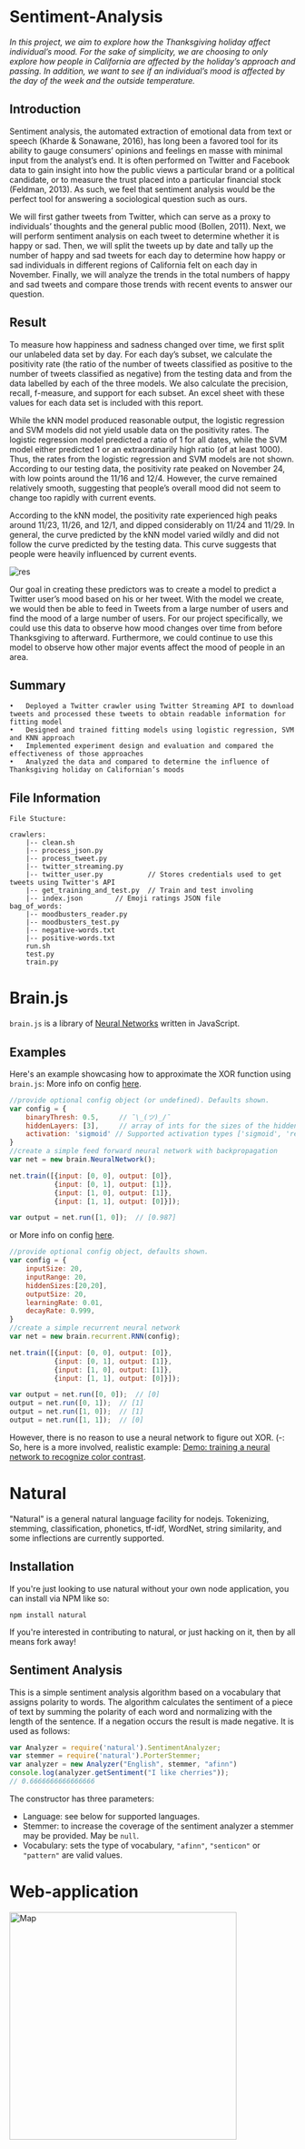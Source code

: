 # Sentiment-Analysis
*In this project, we aim to explore how the Thanksgiving holiday affect individual’s mood. For the sake of simplicity, we are
choosing to only explore how people in California are affected by the holiday’s approach and passing. In addition, we want to see if an individual’s mood is affected by the day of the week and the outside temperature.*

Introduction
-----
Sentiment analysis, the automated extraction of emotional data from text or speech (Kharde & Sonawane, 2016), has long been
a favored tool for its ability to gauge consumers’ opinions and feelings en masse with minimal input from the analyst’s end. It is often performed on Twitter and Facebook data to gain insight into how the public views a particular brand or a political candidate, or to measure the trust placed into a particular financial stock (Feldman, 2013). As such, we feel that sentiment analysis would be the perfect tool for answering a sociological question such as ours.

We will first gather tweets from Twitter, which can serve as a proxy to individuals’ thoughts and the general public mood
(Bollen, 2011). Next, we will perform sentiment analysis on each tweet to determine whether it is happy or sad. Then, we will split the tweets up by date and tally up the number of happy and sad tweets for each day to determine how happy or sad individuals in different regions of California felt on each day in November. Finally, we will analyze the trends in the total numbers of happy and sad tweets and compare those trends with recent events to answer our question.

Result
------
To measure how happiness and sadness changed over time, we first split our unlabeled data set by day. For each day’s subset, we calculate the positivity rate (the ratio of the number of tweets classified as positive to the number of tweets classified as negative) from the testing data and from the data labelled by each of the three models. We also calculate the precision, recall, f-measure, and support for each subset. An excel sheet with these values for each data set is included with this report.

While the kNN model produced reasonable output, the logistic regression and SVM models did not yield usable data on the positivity rates. The logistic regression model predicted a ratio of 1 for all dates, while the SVM model either predicted 1 or an extraordinarily high ratio (of at least 1000). Thus, the rates from the logistic regression and SVM models are not shown. According to our testing data, the positivity rate peaked on November 24, with low points around the 11/16 and 12/4. However, the curve remained relatively smooth, suggesting that people’s overall mood did not seem to change too rapidly with current events.

According to the kNN model, the positivity rate experienced high peaks around 11/23, 11/26, and 12/1, and dipped considerably on 11/24 and 11/29. In general, the curve predicted by the kNN model varied wildly and did not follow the curve predicted by the testing data. This curve suggests that people were heavily influenced by current events.

<img align="center" src="codes/res.png" alt="res"/>

Our goal in creating these predictors was to create a model to predict a Twitter user’s mood based on his or her tweet. With the model we create, we would then be able to feed in Tweets from a large number of users and find the mood of a large number of users. For our project specifically, we could use this data to observe how mood changes over time from before Thanksgiving to afterward. Furthermore, we could continue to use this model to observe how other major events affect the mood of people in an area.

Summary
-------
	•	Deployed a Twitter crawler using Twitter Streaming API to download tweets and processed these tweets to obtain readable information for fitting model
	•	Designed and trained fitting models using logistic regression, SVM and KNN approach
	•	Implemented experiment design and evaluation and compared the effectiveness of those approaches
	•	Analyzed the data and compared to determine the influence of Thanksgiving holiday on Californian’s moods 
File Information
---------
	File Stucture:

	crawlers:
		|--	clean.sh
		|--	process_json.py
		|--	process_tweet.py
		|--	twitter_streaming.py
		|--	twitter_user.py           // Stores credentials used to get tweets using Twitter's API
		|--	get_training_and_test.py  // Train and test involing
		|--	index.json		  // Emoji ratings JSON file
	bag_of_words:
		|--	moodbusters_reader.py
		|--	moodbusters_test.py
		|--	negative-words.txt
		|--	positive-words.txt
		run.sh
		test.py
		train.py

# Brain.js

`brain.js` is a library of [Neural Networks](http://en.wikipedia.org/wiki/Artificial_neural_network) written in JavaScript.
## Examples
Here's an example showcasing how to approximate the XOR function using `brain.js`:
More info on config [here](https://github.com/BrainJS/brain.js/blob/develop/src/neural-network.js#L31).

```javascript
//provide optional config object (or undefined). Defaults shown.
var config = {
    binaryThresh: 0.5,     // ¯\_(ツ)_/¯
    hiddenLayers: [3],     // array of ints for the sizes of the hidden layers in the network
    activation: 'sigmoid' // Supported activation types ['sigmoid', 'relu', 'leaky-relu', 'tanh']
}
//create a simple feed forward neural network with backpropagation
var net = new brain.NeuralNetwork();

net.train([{input: [0, 0], output: [0]},
           {input: [0, 1], output: [1]},
           {input: [1, 0], output: [1]},
           {input: [1, 1], output: [0]}]);

var output = net.run([1, 0]);  // [0.987]
```
or
More info on config [here](https://github.com/BrainJS/brain.js/blob/develop/src/recurrent/rnn.js#L726).
```javascript
//provide optional config object, defaults shown.
var config = {
    inputSize: 20,
    inputRange: 20,
    hiddenSizes:[20,20],
    outputSize: 20,
    learningRate: 0.01,
    decayRate: 0.999,
}
//create a simple recurrent neural network
var net = new brain.recurrent.RNN(config);

net.train([{input: [0, 0], output: [0]},
           {input: [0, 1], output: [1]},
           {input: [1, 0], output: [1]},
           {input: [1, 1], output: [0]}]);

var output = net.run([0, 0]);  // [0]
output = net.run([0, 1]);  // [1]
output = net.run([1, 0]);  // [1]
output = net.run([1, 1]);  // [0]
```

However, there is no reason to use a neural network to figure out XOR. (-: So, here is a more involved, realistic example:
[Demo: training a neural network to recognize color contrast](https://brain.js.org/).

# Natural

"Natural" is a general natural language facility for nodejs. Tokenizing,
stemming, classification, phonetics, tf-idf, WordNet, string similarity,
and some inflections are currently supported.

## Installation

If you're just looking to use natural without your own node application,
you can install via NPM like so:

    npm install natural

If you're interested in contributing to natural, or just hacking on it, then by all
means fork away!

## Sentiment Analysis
This is a simple sentiment analysis algorithm based on a vocabulary that assigns polarity to words. The algorithm calculates the sentiment of a piece of text by summing the polarity of each word and normalizing with the length of the sentence. If a negation occurs the result is made negative. It is used as follows:
```javascript
var Analyzer = require('natural').SentimentAnalyzer;
var stemmer = require('natural').PorterStemmer;
var analyzer = new Analyzer("English", stemmer, "afinn")
console.log(analyzer.getSentiment("I like cherries"));
// 0.6666666666666666
```
The constructor has three parameters:
* Language: see below for supported languages.
* Stemmer: to increase the coverage of the sentiment analyzer a stemmer may be provided. May be `null`.
* Vocabulary: sets the type of vocabulary, `"afinn"`, `"senticon"` or `"pattern"` are valid values.

# Web-application
<img align="center" src="sentiment-visualization/WEB_UI.png" alt="Map" style="width: 400px;center;"/>
